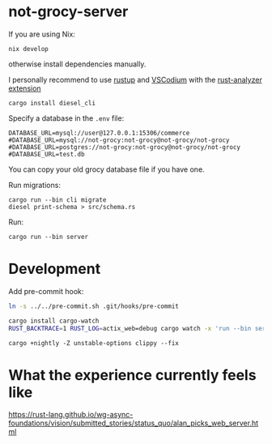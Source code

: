 # not-grocy-server

If you are using Nix:
```
nix develop
```
otherwise install dependencies manually.

I personally recommend to use [rustup](https://www.rust-lang.org/tools/install) and [VSCodium](https://vscodium.com/#install) with the [rust-analyzer extension](https://marketplace.visualstudio.com/items?itemName=matklad.rust-analyzer)

```
cargo install diesel_cli
```

Specify a database in the `.env` file:
```
DATABASE_URL=mysql://user@127.0.0.1:15306/commerce
#DATABASE_URL=mysql://not-grocy:not-grocy@not-grocy/not-grocy
#DATABASE_URL=postgres://not-grocy:not-grocy@not-grocy/not-grocy
#DATABASE_URL=test.db
```

You can copy your old grocy database file if you have one.

Run migrations:
```
cargo run --bin cli migrate
diesel print-schema > src/schema.rs
```

Run:
```
cargo run --bin server
```

# Development

Add pre-commit hook:
```bash
ln -s ../../pre-commit.sh .git/hooks/pre-commit
```

```bash
cargo install cargo-watch
RUST_BACKTRACE=1 RUST_LOG=actix_web=debug cargo watch -x 'run --bin server'
```

```
cargo +nightly -Z unstable-options clippy --fix
```

# What the experience currently feels like

https://rust-lang.github.io/wg-async-foundations/vision/submitted_stories/status_quo/alan_picks_web_server.html